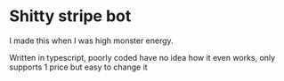 # Shitty stripe bot #

I made this when I was high monster energy.

Written in typescript, poorly coded have no idea how it even works, only supports 1 price but easy to change it
